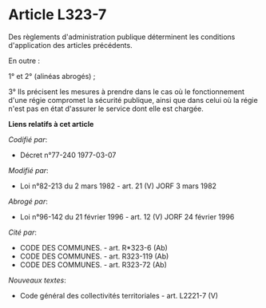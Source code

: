 # Article L323-7

Des règlements d'administration publique déterminent les conditions d'application des articles précédents.

En outre :

1° et 2° (alinéas abrogés) ;

3° Ils précisent les mesures à prendre dans le cas où le fonctionnement d'une régie compromet la sécurité publique, ainsi que
dans celui où la régie n'est pas en état d'assurer le service dont elle est chargée.

**Liens relatifs à cet article**

_Codifié par_:

  - Décret n°77-240 1977-03-07

_Modifié par_:

  - Loi n°82-213 du 2 mars 1982 - art. 21 (V) JORF 3 mars 1982

_Abrogé par_:

  - Loi n°96-142 du 21 février 1996 - art. 12 (V) JORF 24 février 1996

_Cité par_:

  - CODE DES COMMUNES. - art. R*323-6 (Ab)
  - CODE DES COMMUNES. - art. R323-119 (Ab)
  - CODE DES COMMUNES. - art. R323-72 (Ab)

_Nouveaux textes_:

  - Code général des collectivités territoriales - art. L2221-7 (V)
